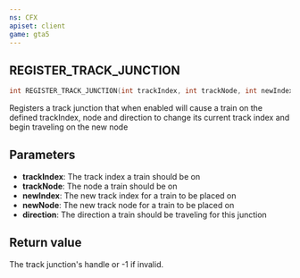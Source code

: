 ```yaml
---
ns: CFX
apiset: client
game: gta5
---
```

## REGISTER_TRACK_JUNCTION

```c
int REGISTER_TRACK_JUNCTION(int trackIndex, int trackNode, int newIndex, int newNode, bool direction);
```

Registers a track junction that when enabled will cause a train on the defined trackIndex, node and direction to change its current track index and begin traveling on the new node

## Parameters
* **trackIndex**: The track index a train should be on
* **trackNode**: The node a train should be on
* **newIndex**: The new track index for a train to be placed on
* **newNode**: The new track node for a train to be placed on
* **direction**: The direction a train should be traveling for this junction

## Return value
The track junction's handle or -1 if invalid.